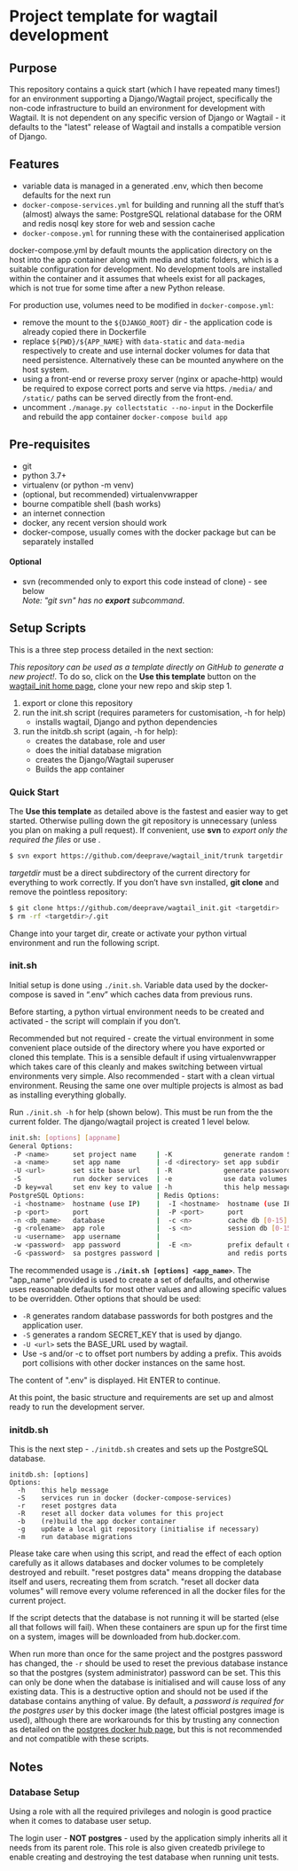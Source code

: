 # Project template for wagtail development

## Purpose

This repository contains a quick start (which I have repeated many times!) for an environment supporting a Django/Wagtail project, specifically the non-code infrastructure to build an environment for development with Wagtail. It is not dependent on any specific version of Django or Wagtail - it defaults to the "latest" release of Wagtail and installs a compatible version of Django.


## Features

* variable data is managed in a generated .env, which then become defaults for the next run
* `docker-compose-services.yml` for building and running all the stuff that’s (almost) always the same: PostgreSQL relational database for the ORM and redis nosql key store for web and session cache
* `docker-compose.yml` for running these with the containerised application

docker-compose.yml by default mounts the application directory on the host into the app container along with media and static folders, which is a suitable configuration for development. No development tools are installed within the container and it assumes that wheels exist for all packages, which is not true for some time after a new Python release.

For production use, volumes need to be modified in `docker-compose.yml`:

* remove the mount to the `${DJANGO_ROOT}` dir - the application code is already copied there in Dockerfile
* replace `${PWD}/${APP_NAME}` with `data-static` and `data-media` respectively to create and use internal docker volumes for data that need persistence. Alternatively these can be mounted anywhere on the host system.
* using a front-end or reverse proxy server (nginx or apache-http) would be required to expose correct ports and serve via https. `/media/` and `/static/` paths can be served directly from the front-end.
* uncomment `./manage.py collectstatic --no-input` in the Dockerfile and rebuild the app container `docker-compose build app`


## Pre-requisites

* git
* python 3.7+
* virtualenv (or python -m venv)
* (optional, but recommended) virtualenvwrapper
* bourne compatible shell (bash works)
* an internet connection
* docker, any recent version should work
* docker-compose, usually comes with the docker package but can be separately installed

#### Optional
* svn (recommended only to export this code instead of clone) - see below<br/>_Note: "git svn" has no **export** subcommand_.


## Setup Scripts

This is a three step process detailed in the next section:

*This repository can be used as a template directly on GitHub to generate a new project!*. To do so, click on the **Use this template** button on the [wagtail_init home page](https://github.com/deeprave/wagtail_init), clone your new repo and skip step 1.

1. export or clone this repository
2. run the init.sh script (requires parameters for customisation, -h for help)
	* installs wagtail, Django and python dependencies
3. run the initdb.sh script (again, -h for help):
	* creates the database, role and user
	* does the initial database migration
	* creates the Django/Wagtail superuser
	* Builds the app container


### Quick Start

The **Use this template** as detailed above is the fastest and easier way to get started.
Otherwise pulling down the git repository is unnecessary (unless you plan on making a pull request). If convenient, use **svn** to *export only the required the files* or use .
```sh
$ svn export https://github.com/deeprave/wagtail_init/trunk targetdir
```
*targetdir* must be a direct subdirectory of the current directory for everything to work correctly.
If you don’t have svn installed, **git clone** and remove the pointless repository:
```sh
$ git clone https://github.com/deeprave/wagtail_init.git <targetdir>
$ rm -rf <targetdir>/.git
```
Change into your target dir, create or activate your python virtual environment and run the following script.


### init.sh

Initial setup is done using `./init.sh`. Variable data used by the docker-compose is saved in “.env” which caches data from previous runs.

Before starting, a python virtual environment needs to be created and activated - the script will complain if you don’t.

Recommended but not required - create the virtual environment in some convenient place outside of the directory where you have exported or cloned this template. This is a sensible default if using virtualenvwrapper which takes care of this cleanly and makes switching between virtual environments very simple. Also recommended - start with a clean virtual environment. Reusing the same one over multiple projects is almost as bad as installing everything globally.

Run `./init.sh -h` for help (shown below). This must be run from the the current folder. The django/wagtail project is created 1 level below.
```sh
init.sh: [options] [appname]
General Options:
 -P <name>      set project name     | -K             generate random SECRET_KEY
 -a <name>      set app name         | -d <directory> set app subdir
 -U <url>       set site base url    | -R             generate passwords
 -S             run docker services  | -e             use data volumes for app
 -D key=val     set env key to value | -h             this help message
PostgreSQL Options:                  | Redis Options:
 -i <hostname>  hostname (use IP)    |  -I <hostname>  hostname (use IP)
 -p <port>      port                 |  -P <port>      port
 -n <db_name>   database             |  -c <n>         cache db [0-15]
 -g <rolename>  app role             |  -s <n>         session db [0-15]
 -u <username>  app username         |
 -w <password>  app password         |  -E <n>         prefix default database
 -G <password>  sa postgres password |                 and redis ports [1-6]
```
The recommended usage is **`./init.sh [options] <app_name>`**. The "app_name" 
 provided is used to create a set of defaults, and otherwise uses reasonable
 defaults for most other values and allowing specific values to be overridden.
 Other options that should be used:

* `-R` generates random database passwords for both postgres and the application user.
* `-S` generates a random SECRET_KEY that is used by django.
* `-U <url>` sets the BASE_URL used by wagtail.
* Use -s <number> and/or -c <number> to offset port numbers by adding a prefix. This avoids port collisions with other docker instances on the same host.

The content of ".env" is displayed. Hit ENTER  to continue.

At this point, the basic structure and requirements are set up and almost ready to run the development server.


### initdb.sh

This is the next step - `./initdb.sh` creates and sets up the PostgreSQL database.
```
initdb.sh: [options]
Options:
  -h    this help message
  -S    services run in docker (docker-compose-services)
  -r    reset postgres data
  -R    reset all docker data volumes for this project
  -b    (re)build the app docker container
  -g    update a local git repository (initialise if necessary)
  -m    run database migrations

```
Please take care when using this script, and read the effect of each option carefully as it allows databases and docker volumes to be completely destroyed and rebuilt. "reset postgres data" means dropping the database itself and users, recreating them from scratch. "reset all docker data volumes" will remove every volume referenced in all the docker files for the current project.

If the script detects that the database is not running it will be started (else all that follows will fail). When these containers are spun up for the first time on a system, images will be downloaded from hub.docker.com.

When run more than once for the same project and the postgres password has changed, the `-r` should be used to reset the previous database instance so that the postgres (system administrator) password can be set. This this can only be done when the database is initialised and will cause loss of any existing data. This is a destructive option and should not be used if the database contains anything of value. By default, a *password is required for the postgres user* by this docker image (the latest official postgres image is used), although there are workarounds for this by trusting any connection as detailed on the [postgres docker hub page](https://hub.docker.com/_/postgres), but this is not recommended and not compatible with these scripts.


## Notes
### Database Setup

Using a role with all the required privileges and nologin is good practice when it comes to database user setup.

The login user - **NOT postgres**  - used by the application simply inherits all it needs from its parent role.  This role is also given createdb privilege to enable creating and destroying the test database when running unit tests.
